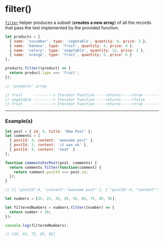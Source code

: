 # filter()

[`filter`][filter-helper] helper produces a subset (**creates a new array**) of all the records that pass the test implemented by the provided function.

```js
let products = [
  { name: 'cucumber', type: 'vegetable', quantity: 0, price: 3 },
  { name: 'banana', type: 'fruit', quantity: 4, price: 4 },
  { name: 'celery', type: 'vegetable', quantity: 12, price: 2 },
  { name: 'orange', type: 'fruit', quantity: 5, price: 6 }
];

products.filter((product) => {
  return product.type === 'fruit';
});
```

```js
// 'products' array                                                    result array

// fruit     ---------> Iterator Function ----returns----->true ---------> fruit
// vegetable ---------> Iterator Function ----returns----->false
// fruit     ---------> Iterator Function ----returns----->true ---------> fruit
```

---

### Example(s)

```js
let post = { id: 4, title: 'New Post' };
let comments = [
  { postId: 4, content: 'awesome post' },
  { postId: 3, content: 'it was ok' },
  { postId: 4, content: 'neat' }
];

function commentsForPost(post, comments) {
  return comments.filter(function(comment) {
    return comment.postId === post.id;
  });
}

// [{ "postId":4, "content":"awesome post" }, { "postId":4, "content":"neat" }]
```

```js
let numbers = [15, 25, 35, 45, 55, 65, 75, 85, 95];

let filteredNumbers = numbers.filter((number) => {
  return number > 50;
});

console.log(filteredNumbers);

// [55, 65, 75, 85, 95]
```

[filter-helper]: https://developer.mozilla.org/en-US/docs/Web/JavaScript/Reference/Global_Objects/Array/filter
